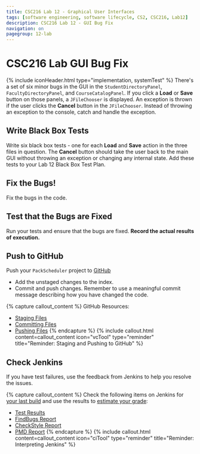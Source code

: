 ```yaml
---
title: CSC216 Lab 12 - Graphical User Interfaces
tags: [software engineering, software lifecycle, CS2, CSC216, Lab12]
description: CSC216 Lab 12 - GUI Bug Fix
navigation: on
pagegroup: 12-lab
---
```

# CSC216 Lab GUI Bug Fix
{% include iconHeader.html type="implementation, systemTest" %}
There's a set of six minor bugs in the GUI in the `StudentDirectoryPanel`, `FacultyDirectoryPanel`, and `CourseCatalogPanel`.  If you click a **Load** or **Save** button on those panels, a `JFileChooser` is displayed.  An exception is thrown if the user clicks the **Cancel** button in the `JFileChooser`.  Instead of throwing an exception to the console, catch and handle the exception.
 
## Write Black Box Tests
Write six black box tests - one for each **Load** and **Save** action in the three files in question.  The **Cancel** button should take the user back to the main GUI without throwing an exception or changing any internal state.  Add these tests to your Lab 12 Black Box Test Plan.

 
## Fix the Bugs!
Fix the bugs in the code.


## Test that the Bugs are Fixed
Run your tests and ensure that the bugs are fixed.  **Record the actual results of execution.**

## Push to GitHub
Push your `PackScheduler` project to [GitHub](https://github.ncsu.edu)

  * Add the unstaged changes to the index.
  * Commit and push changes.  Remember to use a meaningful commit message describing how you have changed the code.  

{% capture callout_content %}
GitHub Resources:

  * [Staging Files](../../git-tutorial/git-staging)
  * [Committing Files](../../git-tutorial/git-commit)
  * [Pushing Files](../../git-tutorial/git-push)
{% endcapture %}
{% include callout.html content=callout_content icon="vcTool" type="reminder" title="Reminder: Staging and Pushing to GitHub" %}


## Check Jenkins
If you have test failures, use the feedback from Jenkins to help you resolve the issues. 

{% capture callout_content %}
Check the following items on Jenkins for [your last build](../../jenkins/jenkins-overview#build-summary-page) and use the results to [estimate your grade](../../jenkins/jenkins-overview#grade-estimation-example):

  * [Test Results](../../jenkins/jenkins-overview#test-results)
  * [FindBugs Report](../../jenkins/jenkins-overview#findbugs-report)
  * [CheckStyle Report](../../jenkins/jenkins-overview#checkstyle-report)
  * [PMD Report](../../jenkins/jenkins-overview#pmd-report)
{% endcapture %}
{% include callout.html content=callout_content icon="ciTool" type="reminder" title="Reminder: Interpreting Jenkins" %}